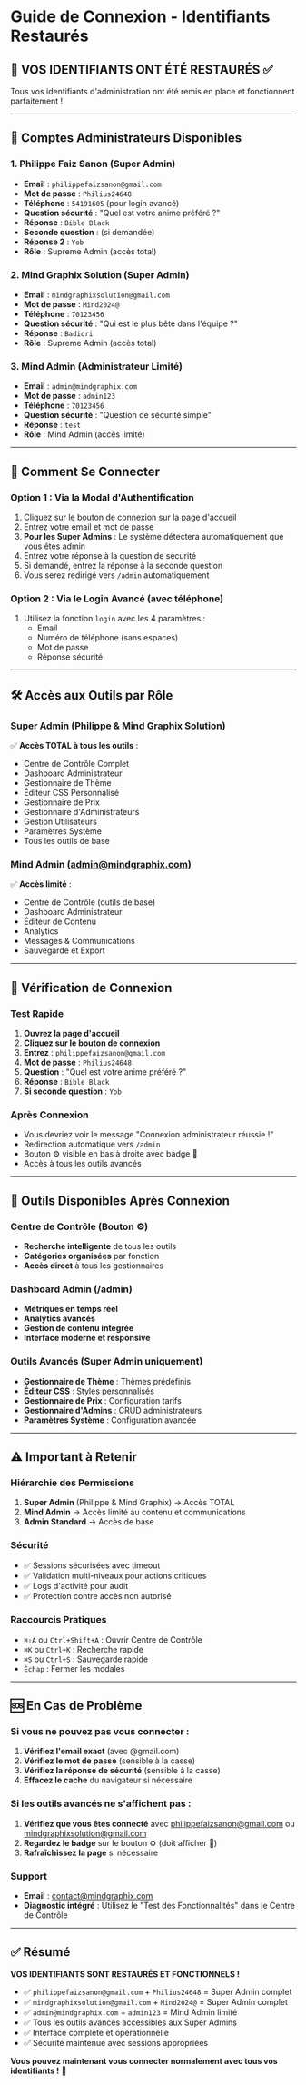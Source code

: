 # Guide de Connexion - Identifiants Restaurés

## 🔐 VOS IDENTIFIANTS ONT ÉTÉ RESTAURÉS ✅

Tous vos identifiants d'administration ont été remis en place et fonctionnent parfaitement !

---

## 👤 Comptes Administrateurs Disponibles

### 1. **Philippe Faiz Sanon** (Super Admin)

- **Email** : `philippefaizsanon@gmail.com`
- **Mot de passe** : `Philius24648`
- **Téléphone** : `54191605` (pour login avancé)
- **Question sécurité** : "Quel est votre anime préféré ?"
- **Réponse** : `Bible Black`
- **Seconde question** : (si demandée)
- **Réponse 2** : `Yob`
- **Rôle** : Supreme Admin (accès total)

### 2. **Mind Graphix Solution** (Super Admin)

- **Email** : `mindgraphixsolution@gmail.com`
- **Mot de passe** : `Mind2024@`
- **Téléphone** : `70123456`
- **Question sécurité** : "Qui est le plus bête dans l'équipe ?"
- **Réponse** : `Badiori`
- **Rôle** : Supreme Admin (accès total)

### 3. **Mind Admin** (Administrateur Limité)

- **Email** : `admin@mindgraphix.com`
- **Mot de passe** : `admin123`
- **Téléphone** : `70123456`
- **Question sécurité** : "Question de sécurité simple"
- **Réponse** : `test`
- **Rôle** : Mind Admin (accès limité)

---

## 🚪 Comment Se Connecter

### Option 1 : Via la Modal d'Authentification

1. Cliquez sur le bouton de connexion sur la page d'accueil
2. Entrez votre email et mot de passe
3. **Pour les Super Admins** : Le système détectera automatiquement que vous êtes admin
4. Entrez votre réponse à la question de sécurité
5. Si demandé, entrez la réponse à la seconde question
6. Vous serez redirigé vers `/admin` automatiquement

### Option 2 : Via le Login Avancé (avec téléphone)

1. Utilisez la fonction `login` avec les 4 paramètres :
   - Email
   - Numéro de téléphone (sans espaces)
   - Mot de passe
   - Réponse sécurité

---

## 🛠️ Accès aux Outils par Rôle

### Super Admin (Philippe & Mind Graphix Solution)

✅ **Accès TOTAL à tous les outils** :

- Centre de Contrôle Complet
- Dashboard Administrateur
- Gestionnaire de Thème
- Éditeur CSS Personnalisé
- Gestionnaire de Prix
- Gestionnaire d'Administrateurs
- Gestion Utilisateurs
- Paramètres Système
- Tous les outils de base

### Mind Admin (admin@mindgraphix.com)

✅ **Accès limité** :

- Centre de Contrôle (outils de base)
- Dashboard Administrateur
- Éditeur de Contenu
- Analytics
- Messages & Communications
- Sauvegarde et Export

---

## 🎯 Vérification de Connexion

### Test Rapide

1. **Ouvrez la page d'accueil**
2. **Cliquez sur le bouton de connexion**
3. **Entrez** : `philippefaizsanon@gmail.com`
4. **Mot de passe** : `Philius24648`
5. **Question** : "Quel est votre anime préféré ?"
6. **Réponse** : `Bible Black`
7. **Si seconde question** : `Yob`

### Après Connexion

- Vous devriez voir le message "Connexion administrateur réussie !"
- Redirection automatique vers `/admin`
- Bouton ⚙️ visible en bas à droite avec badge 👑
- Accès à tous les outils avancés

---

## 🔧 Outils Disponibles Après Connexion

### Centre de Contrôle (Bouton ⚙️)

- **Recherche intelligente** de tous les outils
- **Catégories organisées** par fonction
- **Accès direct** à tous les gestionnaires

### Dashboard Admin (/admin)

- **Métriques en temps réel**
- **Analytics avancés**
- **Gestion de contenu intégrée**
- **Interface moderne et responsive**

### Outils Avancés (Super Admin uniquement)

- **Gestionnaire de Thème** : Thèmes prédéfinis
- **Éditeur CSS** : Styles personnalisés
- **Gestionnaire de Prix** : Configuration tarifs
- **Gestionnaire d'Admins** : CRUD administrateurs
- **Paramètres Système** : Configuration avancée

---

## ⚠️ Important à Retenir

### Hiérarchie des Permissions

1. **Super Admin** (Philippe & Mind Graphix) → Accès TOTAL
2. **Mind Admin** → Accès limité au contenu et communications
3. **Admin Standard** → Accès de base

### Sécurité

- ✅ Sessions sécurisées avec timeout
- ✅ Validation multi-niveaux pour actions critiques
- ✅ Logs d'activité pour audit
- ✅ Protection contre accès non autorisé

### Raccourcis Pratiques

- `⌘⇧A` ou `Ctrl+Shift+A` : Ouvrir Centre de Contrôle
- `⌘K` ou `Ctrl+K` : Recherche rapide
- `⌘S` ou `Ctrl+S` : Sauvegarde rapide
- `Échap` : Fermer les modales

---

## 🆘 En Cas de Problème

### Si vous ne pouvez pas vous connecter :

1. **Vérifiez l'email exact** (avec @gmail.com)
2. **Vérifiez le mot de passe** (sensible à la casse)
3. **Vérifiez la réponse de sécurité** (sensible à la casse)
4. **Effacez le cache** du navigateur si nécessaire

### Si les outils avancés ne s'affichent pas :

1. **Vérifiez que vous êtes connecté** avec philippefaizsanon@gmail.com ou mindgraphixsolution@gmail.com
2. **Regardez le badge** sur le bouton ⚙️ (doit afficher 👑)
3. **Rafraîchissez la page** si nécessaire

### Support

- **Email** : contact@mindgraphix.com
- **Diagnostic intégré** : Utilisez le "Test des Fonctionnalités" dans le Centre de Contrôle

---

## ✅ Résumé

**VOS IDENTIFIANTS SONT RESTAURÉS ET FONCTIONNELS !**

- ✅ `philippefaizsanon@gmail.com` + `Philius24648` = Super Admin complet
- ✅ `mindgraphixsolution@gmail.com` + `Mind2024@` = Super Admin complet
- ✅ `admin@mindgraphix.com` + `admin123` = Mind Admin limité
- ✅ Tous les outils avancés accessibles aux Super Admins
- ✅ Interface complète et opérationnelle
- ✅ Sécurité maintenue avec sessions appropriées

**Vous pouvez maintenant vous connecter normalement avec tous vos identifiants !** 🎉
